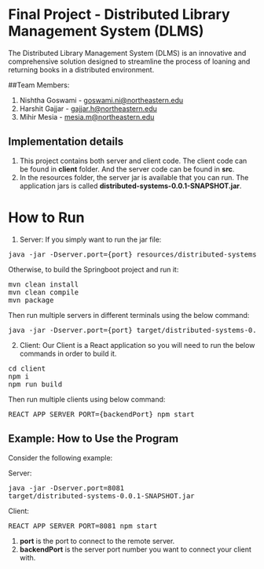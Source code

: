 # Final Project - Distributed Library Management System (DLMS)
The Distributed Library Management System (DLMS) is an innovative and comprehensive solution designed to streamline the process of loaning and returning books in a distributed environment.

##Team Members:
1. Nishtha Goswami - goswami.ni@northeastern.edu
2. Harshit Gajjar - gajjar.h@northeastern.edu
3. Mihir Mesia - mesia.m@northeastern.edu

## Implementation details
1. This project contains both server and client code. The client code can be found in <b>client</b> folder. And the server code can be found in <b>src</b>.
2. In the resources folder, the server jar is available that you can run. The application
   jars is called <b>distributed-systems-0.0.1-SNAPSHOT.jar</b>.

# How to Run

1. Server:
If you simply want to run the jar file:
<pre>java -jar -Dserver.port={port} resources/distributed-systems-0.0.1-SNAPSHOT.jar</pre>

Otherwise, to build the Springboot project and run it:
<pre>
mvn clean install
mvn clean compile
mvn package
</pre>

Then run multiple servers in different terminals using the below command:
<pre>java -jar -Dserver.port={port} target/distributed-systems-0.0.1-SNAPSHOT.jar</pre>

2. Client: Our Client is a React application so you will need to run the below commands in order to build it.
<pre>
cd client
npm i
npm run build
</pre>

Then run multiple clients using below command:
<pre>REACT_APP_SERVER_PORT={backendPort} npm start</pre>

## Example: How to Use the Program

Consider the following example:

Server: <pre>java -jar -Dserver.port=8081 target/distributed-systems-0.0.1-SNAPSHOT.jar</pre>

Client: <pre>REACT_APP_SERVER_PORT=8081 npm start</pre>

1. <b>port</b> is the port to connect to the remote server.
2. <b>backendPort</b> is the server port number you want to connect your client with.

